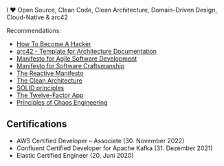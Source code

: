 I ❤️ Open Source, Clean Code, Clean Architecture, Domain-Driven Design, Cloud-Native & arc42

Recommendations:

- [How To Become A Hacker](http://catb.org/~esr/faqs/hacker-howto.html)
- [arc42 - Template for Architecture Documentation](https://arc42.org/overview)
- [Manifesto for Agile Software Development](https://agilemanifesto.org/)
- [Manifesto for Software Craftsmanship](https://manifesto.softwarecraftsmanship.org/)
- [The Reactive Manifesto](https://www.reactivemanifesto.org/)
- [The Clean Architecture](https://blog.cleancoder.com/uncle-bob/2012/08/13/the-clean-architecture.html)
- [SOLID principles](https://blog.cleancoder.com/uncle-bob/2020/10/18/Solid-Relevance.html)
- [The Twelve-Factor App](https://12factor.net/)
- [Principles of Chaos Engineering](https://principlesofchaos.org/)

## Certifications

- AWS Certified Developer – Associate (30. November 2022)
- Confluent Certified Developer for Apache Kafka (31. Dezember 2021)
- Elastic Certified Engineer (20. Juni 2020)

<!--
**arkadiusjonczek/arkadiusjonczek** is a ✨ _special_ ✨ repository because its `README.md` (this file) appears on your GitHub profile.

Here are some ideas to get you started:

- 🔭 I’m currently working on ...
- 🌱 I’m currently learning ...
- 👯 I’m looking to collaborate on ...
- 🤔 I’m looking for help with ...
- 💬 Ask me about ...
- 📫 How to reach me: ...
- 😄 Pronouns: ...
- ⚡ Fun fact: ...
-->
